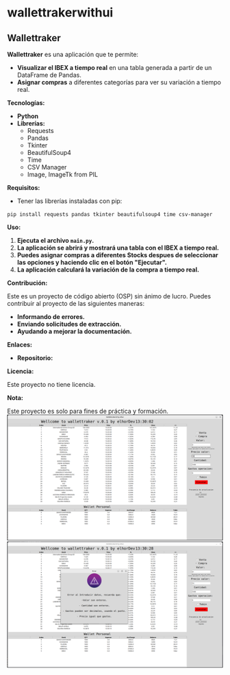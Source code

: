 # wallettrakerwithui
## Wallettraker

**Wallettraker** es una aplicación que te permite:

* **Visualizar el IBEX a tiempo real** en una tabla generada a partir de un DataFrame de Pandas.
* **Asignar compras** a diferentes categorías para ver su variación a tiempo real.

**Tecnologías:**

* **Python**
* **Librerías:**
    * Requests
    * Pandas
    * Tkinter
    * BeautifulSoup4
    * Time
    * CSV Manager
    * Image, ImageTk from PIL

**Requisitos:**

* Tener las librerías instaladas con pip:

```
pip install requests pandas tkinter beautifulsoup4 time csv-manager
```

**Uso:**

1. **Ejecuta el archivo `main.py`.**
2. **La aplicación se abrirá y mostrará una tabla con el IBEX a tiempo real.**
3. **Puedes asignar compras a diferentes Stocks despues de seleccionar las opciones y haciendo clic en el botón "Ejecutar".**
4. **La aplicación calculará la variación de la compra a tiempo real.**

**Contribución:**

Este es un proyecto de código abierto (OSP) sin ánimo de lucro. Puedes contribuir al proyecto de las siguientes maneras:

* **Informando de errores.**
* **Enviando solicitudes de extracción.**
* **Ayudando a mejorar la documentación.**

**Enlaces:**

* **Repositorio:** 

**Licencia:**

Este proyecto no tiene licencia.

**Nota:**

Este proyecto es solo para fines de práctica y formación.
![Mihermanotenergrancabesa](assets/Captura0.png)
![Supercabesa](assets/Captura1.png)


